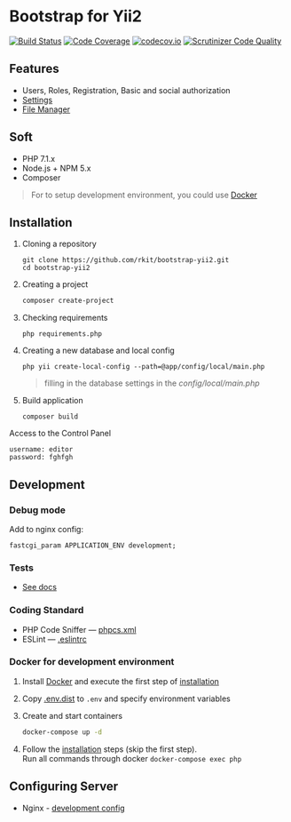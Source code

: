 # Bootstrap for Yii2

[![Build Status](https://travis-ci.org/rkit/bootstrap-yii2.svg?branch=master)](https://travis-ci.org/rkit/bootstrap-yii2)
[![Code Coverage](https://scrutinizer-ci.com/g/rkit/bootstrap-yii2/badges/coverage.png?b=master)](https://scrutinizer-ci.com/g/rkit/bootstrap-yii2/?branch=master)
[![codecov.io](http://codecov.io/github/rkit/bootstrap-yii2/coverage.svg?branch=master)](http://codecov.io/github/rkit/bootstrap-yii2?branch=master)
[![Scrutinizer Code Quality](https://scrutinizer-ci.com/g/rkit/bootstrap-yii2/badges/quality-score.png?b=master)](https://scrutinizer-ci.com/g/rkit/bootstrap-yii2/?branch=master)

## Features

- Users, Roles, Registration, Basic and social authorization
- [Settings](https://github.com/rkit/settings-yii2)
- [File Manager](https://github.com/rkit/filemanager-yii2)

## Soft

- PHP 7.1.x
- Node.js + NPM 5.x
- Composer

> For to setup development environment, you could use [Docker](./README.md#docker-for-development-environment)

## Installation

1. Cloning a repository
   ```
   git clone https://github.com/rkit/bootstrap-yii2.git
   cd bootstrap-yii2
   ```

2. Creating a project
   ```sh
   composer create-project
   ```

3. Checking requirements
   ```
   php requirements.php
   ```

4. Creating a new database and local config
   ```
   php yii create-local-config --path=@app/config/local/main.php
   ```
   > filling in the database settings in the *config/local/main.php*

5. Build application
   ```
   composer build
   ```

Access to the Control Panel
```
username: editor  
password: fghfgh
```

## Development

### Debug mode

Add to nginx config:

```nginx
fastcgi_param APPLICATION_ENV development;
```

### Tests

- [See docs](/tests/#tests)

### Coding Standard

- PHP Code Sniffer — [phpcs.xml](./phpcs.xml)
- ESLint — [.eslintrc](./.eslintrc)

### Docker for development environment

1. Install [Docker](https://www.docker.com/) and execute the first step of [installation](./README.md#installation)

2. Copy [.env.dist](./.env.dist) to `.env` and specify environment variables

3. Create and start containers
   ```sh
   docker-compose up -d
   ```

4. Follow the [installation](./README.md#installation) steps (skip the first step).  
   Run all commands through docker `docker-compose exec php`

## Configuring Server

- Nginx - [development config](./docker/nginx/conf.d/dev.conf)
